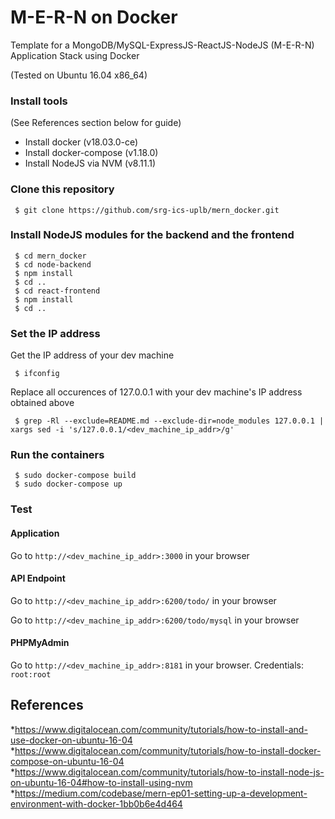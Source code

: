 # M-E-R-N on Docker
Template for a MongoDB/MySQL-ExpressJS-ReactJS-NodeJS (M-E-R-N) Application Stack using Docker

(Tested on Ubuntu 16.04 x86_64)

### Install tools
(See References section below for guide)

* Install docker (v18.03.0-ce) 
* Install docker-compose (v1.18.0)
* Install NodeJS via NVM (v8.11.1)

### Clone this repository
```
 $ git clone https://github.com/srg-ics-uplb/mern_docker.git
```


### Install NodeJS modules for the backend and the frontend
```
 $ cd mern_docker 
 $ cd node-backend
 $ npm install
 $ cd ..
 $ cd react-frontend
 $ npm install
 $ cd ..
```
### Set the IP address

Get the IP address of your dev machine
```
 $ ifconfig
```

Replace all occurences of 127.0.0.1 with your dev machine's IP address obtained above
```
 $ grep -Rl --exclude=README.md --exclude-dir=node_modules 127.0.0.1 | xargs sed -i 's/127.0.0.1/<dev_machine_ip_addr>/g'
```


### Run the containers
```
 $ sudo docker-compose build
 $ sudo docker-compose up
```

### Test
#### Application 
Go to ```http://<dev_machine_ip_addr>:3000``` in your browser

#### API Endpoint 
Go to ```http://<dev_machine_ip_addr>:6200/todo/``` in your browser

Go to ```http://<dev_machine_ip_addr>:6200/todo/mysql``` in your browser

#### PHPMyAdmin 
Go to ```http://<dev_machine_ip_addr>:8181``` in your browser. Credentials: ```root:root```


## References
*https://www.digitalocean.com/community/tutorials/how-to-install-and-use-docker-on-ubuntu-16-04
*https://www.digitalocean.com/community/tutorials/how-to-install-docker-compose-on-ubuntu-16-04
*https://www.digitalocean.com/community/tutorials/how-to-install-node-js-on-ubuntu-16-04#how-to-install-using-nvm
*https://medium.com/codebase/mern-ep01-setting-up-a-development-environment-with-docker-1bb0b6e4d464
